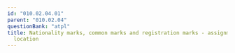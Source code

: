 ```yaml
---
id: "010.02.04.01"
parent: "010.02.04"
questionBank: "atpl"
title: Nationality marks, common marks and registration marks - assignment and
  location
---
```

